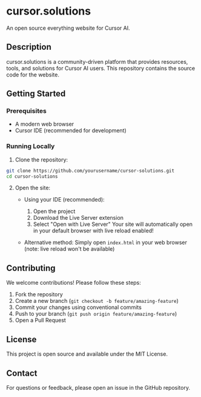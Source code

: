 # cursor.solutions

An open source everything website for Cursor AI.

## Description

cursor.solutions is a community-driven platform that provides resources, tools, and solutions for Cursor AI users. This repository contains the source code for the website.

## Getting Started

### Prerequisites

- A modern web browser
- Cursor IDE (recommended for development)

### Running Locally

1. Clone the repository:
```bash
git clone https://github.com/yourusername/cursor-solutions.git
cd cursor-solutions
```

2. Open the site:
   - Using your IDE (recommended):
     1. Open the project
     2. Download the Live Server extension
     3. Select "Open with Live Server"
     Your site will automatically open in your default browser with live reload enabled!
   
   - Alternative method:
     Simply open `index.html` in your web browser (note: live reload won't be available)

## Contributing

We welcome contributions! Please follow these steps:

1. Fork the repository
2. Create a new branch (`git checkout -b feature/amazing-feature`)
3. Commit your changes using conventional commits
4. Push to your branch (`git push origin feature/amazing-feature`)
5. Open a Pull Request

## License

This project is open source and available under the MIT License.

## Contact

For questions or feedback, please open an issue in the GitHub repository.